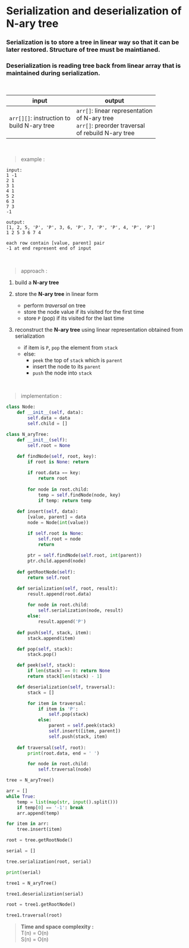 # Serialization and deserialization of N-ary tree

### Serialization is to store a tree in linear way so that it can be later restored. Structure of tree must be maintianed.

### Deserialization is reading tree back from linear array that is maintained during serialization.

<br>

| input | output |
| --- | --- |
| `arr[][]`: instruction to <br> build N-ary tree | `arr[]`: linear representation <br> of N-ary tree <br> `arr[]`: preorder traversal <br> of rebuild N-ary tree |

<br>

> example :

```
input:
1 -1
2 1
3 1
4 1
5 2
6 3
7 3
-1

output:
[1, 2, 5, 'P', 'P', 3, 6, 'P', 7, 'P', 'P', 4, 'P', 'P']
1 2 5 3 6 7 4
```
```
each row contain [value, parent] pair
-1 at end represent end of input
```

<br>

> approach :

1. build a **N-ary tree**

2. store the **N-ary tree** in linear form
    * perform *traversal* on tree
    * store the node value if its visited for the first time
    * store `P` (pop) if its visited for the last time

3. reconstruct the **N-ary tree** using linear representation obtained from serialization
    * if item is `P`, `pop` the element from `stack`
    * else:
        * `peek` the top of `stack` which is `parent`
        * insert the node to its `parent`
        * `push` the node into `stack`

<br>

> implementation :

```python
class Node:
    def __init__(self, data):
        self.data = data
        self.child = []

class N_aryTree:
    def __init__(self):
        self.root = None 
    
    def findNode(self, root, key):
        if root is None: return 

        if root.data == key:
            return root 
        
        for node in root.child:
            temp = self.findNode(node, key)
            if temp: return temp
    
    def insert(self, data):
        [value, parent] = data
        node = Node(int(value))

        if self.root is None:
            self.root = node
            return 
        
        ptr = self.findNode(self.root, int(parent))
        ptr.child.append(node)
    
    def getRootNode(self):
        return self.root 

    def serialization(self, root, result):
        result.append(root.data)
        
        for node in root.child:
            self.serialization(node, result)
        else:
            result.append('P')
    
    def push(self, stack, item):
        stack.append(item)

    def pop(self, stack):
        stack.pop()

    def peek(self, stack):
        if len(stack) == 0: return None
        return stack[len(stack) - 1]

    def deserialization(self, traversal):
        stack = []

        for item in traversal:
            if item is 'P':
                self.pop(stack)
            else:
                parent = self.peek(stack)
                self.insert([item, parent])
                self.push(stack, item)
    
    def traversal(self, root):
        print(root.data, end = ' ')

        for node in root.child:
            self.traversal(node)

tree = N_aryTree()

arr = []
while True:
    temp = list(map(str, input().split()))
    if temp[0] == '-1': break 
    arr.append(temp)

for item in arr:
    tree.insert(item)

root = tree.getRootNode()

serial = []

tree.serialization(root, serial)

print(serial)

tree1 = N_aryTree()

tree1.deserialization(serial)

root = tree1.getRootNode()

tree1.traversal(root)
```

> **Time and space complexity :**
<br>T(n) = O(n)
<br>S(n) = O(n)